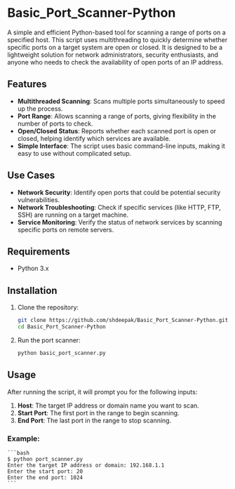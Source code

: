 # Basic_Port_Scanner-Python

A simple and efficient Python-based tool for scanning a range of ports on a specified host. This script uses multithreading to quickly determine whether specific ports on a target system are open or closed. It is designed to be a lightweight solution for network administrators, security enthusiasts, and anyone who needs to check the availability of open ports of an IP address.

## Features

- **Multithreaded Scanning**: Scans multiple ports simultaneously to speed up the process.
- **Port Range**: Allows scanning a range of ports, giving flexibility in the number of ports to check.
- **Open/Closed Status**: Reports whether each scanned port is open or closed, helping identify which services are available.
- **Simple Interface**: The script uses basic command-line inputs, making it easy to use without complicated setup.

## Use Cases

- **Network Security**: Identify open ports that could be potential security vulnerabilities.
- **Network Troubleshooting**: Check if specific services (like HTTP, FTP, SSH) are running on a target machine.
- **Service Monitoring**: Verify the status of network services by scanning specific ports on remote servers.

## Requirements

- Python 3.x

## Installation

1. Clone the repository:
    ```bash
    git clone https://github.com/shdeepak/Basic_Port_Scanner-Python.git
    cd Basic_Port_Scanner-Python
    ```
    
2. Run the port scanner:
    ```bash
    python basic_port_scanner.py
    ```

## Usage

After running the script, it will prompt you for the following inputs:

1. **Host**: The target IP address or domain name you want to scan.
2. **Start Port**: The first port in the range to begin scanning.
3. **End Port**: The last port in the range to stop scanning.

### Example:

    ```bash
    $ python port_scanner.py
    Enter the target IP address or domain: 192.168.1.1
    Enter the start port: 20
    Enter the end port: 1024
    ```
